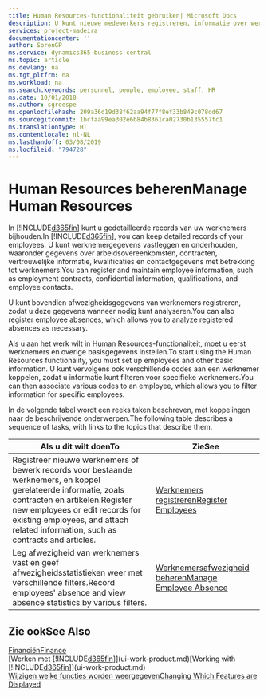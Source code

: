 ```yaml
---
title: Human Resources-functionaliteit gebruiken| Microsoft Docs
description: U kunt nieuwe medewerkers registreren, informatie over werknemers bewerken en afwezigheid registreren en analyseren.
services: project-madeira
documentationcenter: ''
author: SorenGP
ms.service: dynamics365-business-central
ms.topic: article
ms.devlang: na
ms.tgt_pltfrm: na
ms.workload: na
ms.search.keywords: personnel, people, employee, staff, HR
ms.date: 10/01/2018
ms.author: sgroespe
ms.openlocfilehash: 209a36d19d38f62aa94f77f8ef33b849c078dd67
ms.sourcegitcommit: 1bcfaa99ea302e6b84b8361ca02730b135557fc1
ms.translationtype: HT
ms.contentlocale: nl-NL
ms.lasthandoff: 03/08/2019
ms.locfileid: "794728"
---
```

# <a name="manage-human-resources"></a><span data-ttu-id="40d53-103">Human Resources beheren</span><span class="sxs-lookup"><span data-stu-id="40d53-103">Manage Human Resources</span></span>
<span data-ttu-id="40d53-104">In [!INCLUDE[d365fin](includes/d365fin_md.md)] kunt u gedetailleerde records van uw werknemers bijhouden.</span><span class="sxs-lookup"><span data-stu-id="40d53-104">In [!INCLUDE[d365fin](includes/d365fin_md.md)], you can keep detailed records of your employees.</span></span> <span data-ttu-id="40d53-105">U kunt werknemergegevens vastleggen en onderhouden, waaronder gegevens over arbeidsovereenkomsten, contracten, vertrouwelijke informatie, kwalificaties en contactgegevens met betrekking tot werknemers.</span><span class="sxs-lookup"><span data-stu-id="40d53-105">You can register and maintain employee information, such as employment contracts, confidential information, qualifications, and employee contacts.</span></span>

<span data-ttu-id="40d53-106">U kunt bovendien afwezigheidsgegevens van werknemers registreren, zodat u deze gegevens wanneer nodig kunt analyseren.</span><span class="sxs-lookup"><span data-stu-id="40d53-106">You can also register employee absences, which allows you to analyze registered absences as necessary.</span></span>

<span data-ttu-id="40d53-107">Als u aan het werk wilt in Human Resources-functionaliteit, moet u eerst werknemers en overige basisgegevens instellen.</span><span class="sxs-lookup"><span data-stu-id="40d53-107">To start using the Human Resources functionality, you must set up employees and other basic information.</span></span> <span data-ttu-id="40d53-108">U kunt vervolgens ook verschillende codes aan een werknemer koppelen, zodat u informatie kunt filteren voor specifieke werknemers.</span><span class="sxs-lookup"><span data-stu-id="40d53-108">You can then associate various codes to an employee, which allows you to filter information for specific employees.</span></span>

<span data-ttu-id="40d53-109">In de volgende tabel wordt een reeks taken beschreven, met koppelingen naar de beschrijvende onderwerpen.</span><span class="sxs-lookup"><span data-stu-id="40d53-109">The following table describes a sequence of tasks, with links to the topics that describe them.</span></span>

| <span data-ttu-id="40d53-110">Als u dit wilt doen</span><span class="sxs-lookup"><span data-stu-id="40d53-110">To</span></span> | <span data-ttu-id="40d53-111">Zie</span><span class="sxs-lookup"><span data-stu-id="40d53-111">See</span></span> |
| --- | --- |
| <span data-ttu-id="40d53-112">Registreer nieuwe werknemers of bewerk records voor bestaande werknemers, en koppel gerelateerde informatie, zoals contracten en artikelen.</span><span class="sxs-lookup"><span data-stu-id="40d53-112">Register new employees or edit records for existing employees, and attach related information, such as contracts and articles.</span></span> |[<span data-ttu-id="40d53-113">Werknemers registreren</span><span class="sxs-lookup"><span data-stu-id="40d53-113">Register Employees</span></span>](hr-how-register-employees.md) |
| <span data-ttu-id="40d53-114">Leg afwezigheid van werknemers vast en geef afwezigheidsstatistieken weer met verschillende filters.</span><span class="sxs-lookup"><span data-stu-id="40d53-114">Record employees' absence and view absence statistics by various filters.</span></span> |[<span data-ttu-id="40d53-115">Werknemersafwezigheid beheren</span><span class="sxs-lookup"><span data-stu-id="40d53-115">Manage Employee Absence</span></span>](hr-how-manage-absence.md) |

## <a name="see-also"></a><span data-ttu-id="40d53-116">Zie ook</span><span class="sxs-lookup"><span data-stu-id="40d53-116">See Also</span></span>
[<span data-ttu-id="40d53-117">Financiën</span><span class="sxs-lookup"><span data-stu-id="40d53-117">Finance</span></span>](finance.md)  
<span data-ttu-id="40d53-118">[Werken met [!INCLUDE[d365fin](includes/d365fin_md.md)]](ui-work-product.md)</span><span class="sxs-lookup"><span data-stu-id="40d53-118">[Working with [!INCLUDE[d365fin](includes/d365fin_md.md)]](ui-work-product.md)</span></span>  
[<span data-ttu-id="40d53-119">Wijzigen welke functies worden weergegeven</span><span class="sxs-lookup"><span data-stu-id="40d53-119">Changing Which Features are Displayed</span></span>](ui-experiences.md)        
